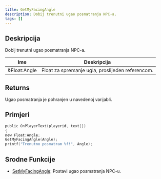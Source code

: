 ```yaml
---
title: GetMyFacingAngle
description: Dobij trenutni ugao posmatranja NPC-a.
tags: []
---
```


## Deskripcija

Dobij trenutni ugao posmatranja NPC-a.

| Ime                  | Deskripcija                                                      |
| -------------------- | ---------------------------------------------------------------- |
| &Float:Angle         | Float za spremanje ugla, proslijeđen referencom.                 |

## Returns

Ugao posmatranja je pohranjen u navedenoj varijabli.

## Primjeri

```c
public OnPlayerText(playerid, text[])
{
new Float:Angle;
GetMyFacingAngle(Angle);
printf("Trenutno posmatram %f!", Angle);

```

## Srodne Funkcije

- [SetMyFacingAngle](../functions/SetMyFacingAngle): Postavi ugao posmatranja NPC-u.
